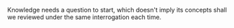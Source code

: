 Knowledge needs a question to start, which doesn't imply its concepts shall we reviewed under the same interrogation each time.